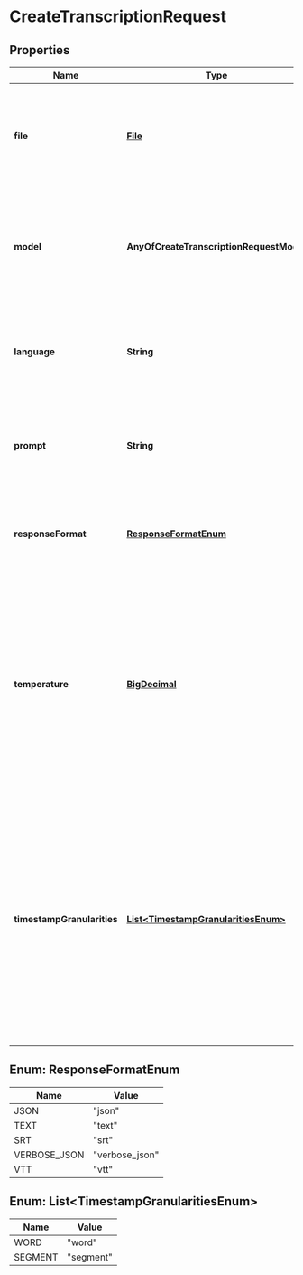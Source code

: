 # CreateTranscriptionRequest

## Properties
Name | Type | Description | Notes
------------ | ------------- | ------------- | -------------
**file** | [**File**](File.md) | The audio file object (not file name) to transcribe, in one of these formats: flac, mp3, mp4, mpeg, mpga, m4a, ogg, wav, or webm.  | 
**model** | **AnyOfCreateTranscriptionRequestModel** | ID of the model to use. Only &#x60;whisper-1&#x60; (which is powered by our open source Whisper V2 model) is currently available.  | 
**language** | **String** | The language of the input audio. Supplying the input language in [ISO-639-1](https://en.wikipedia.org/wiki/List_of_ISO_639-1_codes) format will improve accuracy and latency.  |  [optional]
**prompt** | **String** | An optional text to guide the model&#x27;s style or continue a previous audio segment. The [prompt](/docs/guides/speech-to-text/prompting) should match the audio language.  |  [optional]
**responseFormat** | [**ResponseFormatEnum**](#ResponseFormatEnum) | The format of the transcript output, in one of these options: &#x60;json&#x60;, &#x60;text&#x60;, &#x60;srt&#x60;, &#x60;verbose_json&#x60;, or &#x60;vtt&#x60;.  |  [optional]
**temperature** | [**BigDecimal**](BigDecimal.md) | The sampling temperature, between 0 and 1. Higher values like 0.8 will make the output more random, while lower values like 0.2 will make it more focused and deterministic. If set to 0, the model will use [log probability](https://en.wikipedia.org/wiki/Log_probability) to automatically increase the temperature until certain thresholds are hit.  |  [optional]
**timestampGranularities** | [**List&lt;TimestampGranularitiesEnum&gt;**](#List&lt;TimestampGranularitiesEnum&gt;) | The timestamp granularities to populate for this transcription. &#x60;response_format&#x60; must be set &#x60;verbose_json&#x60; to use timestamp granularities. Either or both of these options are supported: &#x60;word&#x60;, or &#x60;segment&#x60;. Note: There is no additional latency for segment timestamps, but generating word timestamps incurs additional latency.  |  [optional]

<a name="ResponseFormatEnum"></a>
## Enum: ResponseFormatEnum
Name | Value
---- | -----
JSON | &quot;json&quot;
TEXT | &quot;text&quot;
SRT | &quot;srt&quot;
VERBOSE_JSON | &quot;verbose_json&quot;
VTT | &quot;vtt&quot;

<a name="List<TimestampGranularitiesEnum>"></a>
## Enum: List&lt;TimestampGranularitiesEnum&gt;
Name | Value
---- | -----
WORD | &quot;word&quot;
SEGMENT | &quot;segment&quot;
